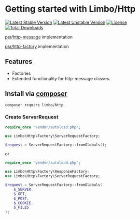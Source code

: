 # Getting started with Limbo/Http
[![Latest Stable Version](http://poser.pugx.org/limbo/http/v)](https://packagist.org/packages/limbo/http)
[![Latest Unstable Version](http://poser.pugx.org/limbo/http/v/unstable)](https://packagist.org/packages/limbo/http)
[![License](http://poser.pugx.org/limbo/http/license)](https://packagist.org/packages/limbo/http)
[![Total Downloads](http://poser.pugx.org/limbo/http/downloads)](https://packagist.org/packages/limbo/http)

[psr/http-message](https://www.php-fig.org/psr/psr-7/) implementation

[psr/http-factory](https://www.php-fig.org/psr/psr-17/) implementation

## Features

 * Factories
 * Extended functionality for http-message classes.

## Install via [composer](https://getcomposer.org/)

```
composer require limbo/http
```

### Create ServerRequest

```php
require_once 'vendor/autoload.php';

use Limbo\Http\Factory\ServerRequestFactory;

$request = ServerRequestFactory::fromGlobals();
```

or 

```php
require_once 'vendor/autoload.php';

use Limbo\Http\Factory\ResponseFactory;
use Limbo\Http\Factory\ServerRequestFactory;

$request = ServerRequestFactory::fromGlobals(
    $_SERVER,
    $_GET,
    $_POST,
    $_COOKIE,
    $_FILES
);
```
